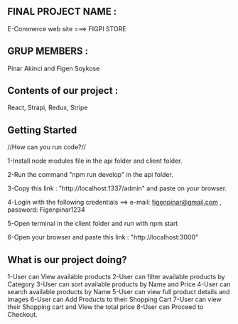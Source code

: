 ## FINAL PROJECT NAME :

E-Commerce web site ===> FIGPI STORE

## GRUP MEMBERS :

Pinar Akinci and Figen Soykose

## Contents of our project :

React, Strapi, Redux, Stripe

## Getting Started

//How can you run code?//

1-Install node modules file in the api folder and client folder.

2-Run the command "npm run develop" in the api folder.

3-Copy this link : "http://localhost:1337/admin" and paste on your browser.

4-Login with the following credentials ==>
e-mail: figenpinar@gmail.com ,
password: Figenpinar1234

5-Open terminal in the client folder and run with npm start

6-Open your browser and paste this link : "http://localhost:3000"

## What is our project doing?

1-User can View available products
2-User can filter available products by Category
3-User can sort available products by Name and Price
4-User can search available products by Name
5-User can view full product details and images
6-User can Add Products to their Shopping Cart
7-User can view their Shopping cart and View the total price
8-User can Proceed to Checkout.
